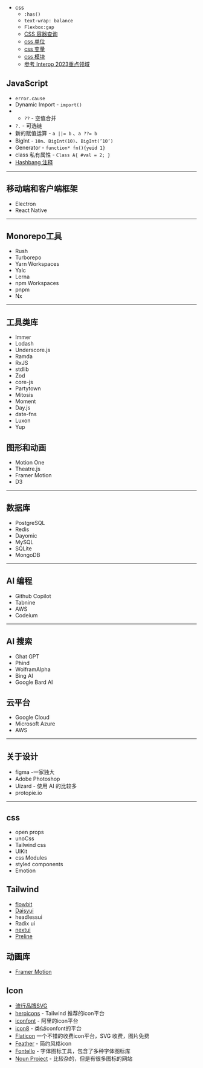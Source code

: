 
- css
	- `:has()`
	- `text-wrap: balance`
	- `Flexbox:gap`
	- [CSS 容器查询](https://developer.mozilla.org/zh-CN/docs/Web/CSS/CSS_container_queries)
	- [css 单位](https://developer.mozilla.org/zh-CN/docs/Web/CSS/length)
	- [css 变量](https://open-props.style/)
	- [css 模块](https://github.com/css-modules/css-modules)
	- [参考 Interop 2023重点领域](https://web.dev/blog/interop-2023?hl=zh-cn#**the_interop_2023_focus_areas**)


## JavaScript

- `error.cause`
- Dynamic Import - `import()`
- - `??` - 空值合并
- `?.` - 可选链
- 新的赋值运算 - `a ||= b` 、`a ??= b`
- BigInt - `10n`、`BigInt(10)`、`BigInt(’10‘)`
- Generator - `function* fn(){yeid 1}`
- class 私有属性 - `Class A{ #val = 2; }`
- [Hashbang 注释](https://developer.mozilla.org/zh-CN/docs/Web/JavaScript/Reference/Lexical_grammar#hashbang_%E6%B3%A8%E9%87%8A)

--- 
## 移动端和客户端框架

- Electron
- React Native


----
## Monorepo工具

- Rush
- Turborepo
- Yarn Workspaces
- Yalc
- Lerna
- npm Workspaces
- pnpm
- Nx

----
## 工具类库

- Immer
- Lodash
- Underscore.js
- Ramda
- RxJS
- stdlib
- Zod
- core-js
- Partytown
- Mitosis
- Moment
- Day.js
- date-fns
- Luxon
- Yup

## 图形和动画

- Motion One
- Theatre.js
- Framer Motion
- D3

---

## 数据库

- PostgreSQL
- Redis
- Dayomic
- MySQL
- SQLite
- MongoDB

---
## AI 编程

- Github Copilot
- Tabnine
- AWS
- Codeium

---
## AI 搜索

- Ghat GPT
- Phind
- WolframAlpha
- Bing AI
- Google Bard AI

## 云平台

- Google Cloud
- Microsoft Azure
- AWS


--- 
## 关于设计

- figma -一家独大
- Adobe Photoshop 
- Uizard - 使用 AI 的比较多
- protopie.io

---
## css

- open props
- unoCss
- Tailwind css
- UIKit
- css Modules
- styled components
- Emotion



## Tailwind

- [flowbit](www.flowbite.com)
-  [Daisyui](https://daisyui.com/)
- headlessui
- Radix ui
- [nextui](https://nextui.org/docs/guide/introduction)
- [Preline](https://preline.co/)
## 动画库

- [Framer Motion](https://www.framer.com/motion/)

## Icon

- [流行品牌SVG](https://simpleicons.org/)
- [heroicons](https://heroicons.com/) - Tailwind 推荐的icon平台
- [iconfont](https://www.iconfont.cn/) - 阿里的icon平台
- [icon8](https://icons8.com/) - 类似iconfont的平台
- [Flaticon](https://www.flaticon.com/) 一个不错的收费icon平台，SVG 收费，图片免费
- [Feather](https://feathericons.com/) - 简约风格icon
- [Fontello](https://fontello.com/) - 字体图标工具，包含了多种字体图标库
- [Noun Project](https://thenounproject.com/) - 比较杂的，但是有很多图标的网站